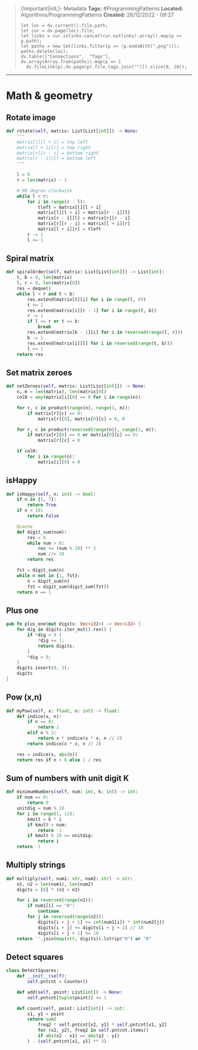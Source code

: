 
> [!important|inIL]- Metadata
> **Tags:** #ProgrammingPatterns 
> **Located:** Algorithms/ProgrammingPatterns
> **Created:** 26/12/2022 - 09:27
> ```dataviewjs
>let loc = dv.current().file.path;
>let cur = dv.page(loc).file;
>let links = cur.inlinks.concat(cur.outlinks).array().map(p => p.path);
>let paths = new Set(links.filter(p => !p.endsWith(".png")));
>paths.delete(loc);
>dv.table(["Connections",  "Tags"], dv.array(Array.from(paths)).map(p => [
>   dv.fileLink(p),dv.page(p).file.tags.join("")]).slice(0, 20));
> ```

___
# Math & geometry
## Rotate image 
```python
def rotate(self, matrix: List[List[int]]) -> None:
    """
    matrix[l][l + i] = top left
    matrix[l + i][r] = top right
    matrix[r][r - i] = bottom right
    matrix[r - i][l] = bottom left
    """

    l = 0
    r = len(matrix) - 1

    # 90 degree clockwise
    while l < r:
        for i in range(r - l):
            tleft = matrix[l][l + i]
            matrix[l][l + i] = matrix[r - i][l]
            matrix[r - i][l] = matrix[r][r - i]
            matrix[r][r - i] = matrix[l + i][r]
            matrix[l + i][r] = tleft
        r -= 1
        l += 1
```

## Spiral matrix 
```python
def spiralOrder(self, matrix: List[List[int]]) -> List[int]:
    t, b = 0, len(matrix)
    l, r = 0, len(matrix[0])
    res = deque()
    while l < r and t < b:
        res.extend(matrix[t][i] for i in range(l, r))
        t += 1
        res.extend(matrix[i][r - 1] for i in range(t, b))
        r -= 1
        if l == r or t == b:
            break
        res.extend(matrix[b - 1][i] for i in reversed(range(l, r)))
        b -= 1
        res.extend(matrix[i][l] for i in reversed(range(t, b)))
        l += 1
    return res
```

## Set matrix zeroes
```python
def setZeroes(self, matrix: List[List[int]]) -> None:
    n, m = len(matrix), len(matrix[0])
    col0 = any(matrix[i][0] == 0 for i in range(n))

    for r, c in product(range(n), range(1, m)):
        if matrix[r][c] == 0:
            matrix[r][0], matrix[0][c] = 0, 0

    for r, c in product(reversed(range(n)), range(1, m)):
        if matrix[r][0] == 0 or matrix[0][c] == 0:
            matrix[r][c] = 0

    if col0:
        for i in range(n):
            matrix[i][0] = 0
```


## isHappy 
```python
def isHappy(self, n: int) -> bool:
    if n in {1, 7}:
        return True
    if n < 10:
        return False

    @cache
    def digit_sum(num):
        res = 0
        while num > 0:
            res += (num % 10) ** 2
            num //= 10
        return res

    fst = digit_sum(n)
    while n not in {1, fst}:
        n = digit_sum(n)
        fst = digit_sum(digit_sum(fst))
    return n == 1
```

## Plus one 
```rust
pub fn plus_one(mut digits: Vec<i32>) -> Vec<i32> {
    for dig in digits.iter_mut().rev() {
        if *dig < 9 {
            *dig += 1;
            return digits;
        }
        *dig = 0;
    }
    digits.insert(0, 1);
    digits
}
```

## Pow (x,n)
```python
def myPow(self, x: float, n: int) -> float:
    def indice(x, n):
        if n == 0:
            return 1
        elif n % 2:
            return x * indice(x * x, n // 2)
        return indice(x * x, n // 2)

    res = indice(x, abs(n))
    return res if n > 0 else 1 / res
```

## Sum of numbers with unit digit K
```python
def minimumNumbers(self, num: int, k: int) -> int:
    if num == 0:
        return 0
    unitdig = num % 10
    for i in range(1, 11):
        kmult = k * i
        if kmult > num:
            return -1
        if kmult % 10 == unitdig:
            return i
    return -1
```

## Multiply strings 
```python
def multiply(self, num1: str, num2: str) -> str:
    n1, n2 = len(num1), len(num2)
    digits = [0] * (n1 + n2)

    for i in reversed(range(n1)):
        if num1[i] == "0":
            continue
        for j in reversed(range(n2)):
            digits[i + j + 1] += int(num1[i]) * int(num2[j])
            digits[i + j] += digits[i + j + 1] // 10
            digits[i + j + 1] %= 10
    return ''.join(map(str, digits)).lstrip("0") or "0"
```

## Detect squares 
```python
class DetectSquares:
    def __init__(self):
        self.pntcnt = Counter()

    def add(self, point: List[int]) -> None:
        self.pntcnt[tuple(point)] += 1

    def count(self, point: List[int]) -> int:
        x1, y1 = point
        return sum(
            freq2 * self.pntcnt[x2, y1] * self.pntcnt[x1, y2]
            for (x2, y2), freq2 in self.pntcnt.items()
            if abs(x2 - x1) == abs(y2 - y1)
        ) - (self.pntcnt[x1, y1] ** 3)
```